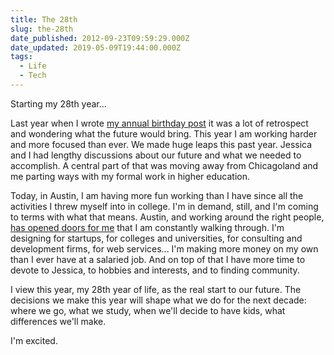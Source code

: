 ```yaml
---
title: The 28th
slug: the-28th
date_published: 2012-09-23T09:59:29.000Z
date_updated: 2019-05-09T19:44:00.000Z
tags:
  - Life
  - Tech
---
```


Starting my 28th year...

Last year when I wrote [my annual birthday post](/posts/turning-27/) it was a lot of retrospect and wondering what the future would bring. This year I am working harder and more focused than ever. We made huge leaps this past year. Jessica and I had lengthy discussions about our future and what we needed to accomplish. A central part of that was moving away from Chicagoland and me parting ways with my formal work in higher education.

Today, in Austin, I am having more fun working than I have since all the activities I threw myself into in college. I'm in demand, still, and I'm coming to terms with what that means. Austin, and working around the right people, [has opened doors for me](https://bravery.co) that I am constantly walking through. I'm designing for startups, for colleges and universities, for consulting and development firms, for web services... I'm making more money on my own than I ever have at a salaried job. And on top of that I have more time to devote to Jessica, to hobbies and interests, and to finding community.

I view this year, my 28th year of life, as the real start to our future. The decisions we make this year will shape what we do for the next decade: where we go, what we study, when we'll decide to have kids, what differences we'll make.

I'm excited.
